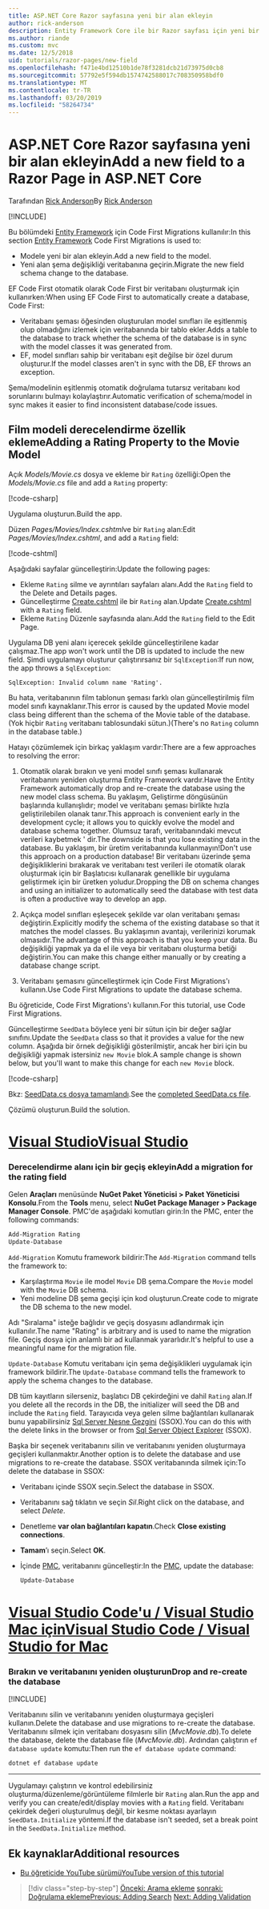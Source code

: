 ```yaml
---
title: ASP.NET Core Razor sayfasına yeni bir alan ekleyin
author: rick-anderson
description: Entity Framework Core ile bir Razor sayfası için yeni bir alan ekleme işlemi açıklanır
ms.author: riande
ms.custom: mvc
ms.date: 12/5/2018
uid: tutorials/razor-pages/new-field
ms.openlocfilehash: f471e4bd12510b1de78f3281dcb21d73975d0cb8
ms.sourcegitcommit: 57792e5f594db1574742588017c708350958bdf0
ms.translationtype: MT
ms.contentlocale: tr-TR
ms.lasthandoff: 03/20/2019
ms.locfileid: "58264734"
---
```

# <a name="add-a-new-field-to-a-razor-page-in-aspnet-core"></a><span data-ttu-id="39b11-103">ASP.NET Core Razor sayfasına yeni bir alan ekleyin</span><span class="sxs-lookup"><span data-stu-id="39b11-103">Add a new field to a Razor Page in ASP.NET Core</span></span>

<span data-ttu-id="39b11-104">Tarafından [Rick Anderson](https://twitter.com/RickAndMSFT)</span><span class="sxs-lookup"><span data-stu-id="39b11-104">By [Rick Anderson](https://twitter.com/RickAndMSFT)</span></span>

[!INCLUDE[](~/includes/rp/download.md)]

<span data-ttu-id="39b11-105">Bu bölümdeki [Entity Framework](/ef/core/get-started/aspnetcore/new-db) için Code First Migrations kullanılır:</span><span class="sxs-lookup"><span data-stu-id="39b11-105">In this section [Entity Framework](/ef/core/get-started/aspnetcore/new-db) Code First Migrations is used to:</span></span>

* <span data-ttu-id="39b11-106">Modele yeni bir alan ekleyin.</span><span class="sxs-lookup"><span data-stu-id="39b11-106">Add a new field to the model.</span></span>
* <span data-ttu-id="39b11-107">Yeni alan şema değişikliği veritabanına geçirin.</span><span class="sxs-lookup"><span data-stu-id="39b11-107">Migrate the new field schema change to the database.</span></span>

<span data-ttu-id="39b11-108">EF Code First otomatik olarak Code First bir veritabanı oluşturmak için kullanırken:</span><span class="sxs-lookup"><span data-stu-id="39b11-108">When using EF Code First to automatically create a database, Code First:</span></span>

* <span data-ttu-id="39b11-109">Veritabanı şeması öğesinden oluşturulan model sınıfları ile eşitlenmiş olup olmadığını izlemek için veritabanında bir tablo ekler.</span><span class="sxs-lookup"><span data-stu-id="39b11-109">Adds a table to the database to track whether the schema of the database is in sync with the model classes it was generated from.</span></span>
* <span data-ttu-id="39b11-110">EF, model sınıfları sahip bir veritabanı eşit değilse bir özel durum oluşturur.</span><span class="sxs-lookup"><span data-stu-id="39b11-110">If the model classes aren't in sync with the DB, EF throws an exception.</span></span>

<span data-ttu-id="39b11-111">Şema/modelinin eşitlenmiş otomatik doğrulama tutarsız veritabanı kod sorunlarını bulmayı kolaylaştırır.</span><span class="sxs-lookup"><span data-stu-id="39b11-111">Automatic verification of schema/model in sync makes it easier to find inconsistent database/code issues.</span></span>

## <a name="adding-a-rating-property-to-the-movie-model"></a><span data-ttu-id="39b11-112">Film modeli derecelendirme özellik ekleme</span><span class="sxs-lookup"><span data-stu-id="39b11-112">Adding a Rating Property to the Movie Model</span></span>

<span data-ttu-id="39b11-113">Açık *Models/Movie.cs* dosya ve ekleme bir `Rating` özelliği:</span><span class="sxs-lookup"><span data-stu-id="39b11-113">Open the *Models/Movie.cs* file and add a `Rating` property:</span></span>

[!code-csharp[](razor-pages-start/sample/RazorPagesMovie22/Models/MovieDateRating.cs?highlight=13&name=snippet)]

<span data-ttu-id="39b11-114">Uygulama oluşturun.</span><span class="sxs-lookup"><span data-stu-id="39b11-114">Build the app.</span></span>

<span data-ttu-id="39b11-115">Düzen *Pages/Movies/Index.cshtml*ve bir `Rating` alan:</span><span class="sxs-lookup"><span data-stu-id="39b11-115">Edit *Pages/Movies/Index.cshtml*, and add a `Rating` field:</span></span>

[!code-cshtml[](razor-pages-start/sample/RazorPagesMovie22/Pages/Movies/IndexRating.cshtml.?highlight=40-42,61-63)]

<span data-ttu-id="39b11-116">Aşağıdaki sayfalar güncelleştirin:</span><span class="sxs-lookup"><span data-stu-id="39b11-116">Update the following pages:</span></span>

* <span data-ttu-id="39b11-117">Ekleme `Rating` silme ve ayrıntıları sayfaları alanı.</span><span class="sxs-lookup"><span data-stu-id="39b11-117">Add the `Rating` field to the Delete and Details pages.</span></span>
* <span data-ttu-id="39b11-118">Güncelleştirme [Create.cshtml](https://github.com/aspnet/Docs/tree/master/aspnetcore/tutorials/razor-pages/razor-pages-start/sample/RazorPagesMovie22/Pages/Movies/Create.cshtml) ile bir `Rating` alan.</span><span class="sxs-lookup"><span data-stu-id="39b11-118">Update [Create.cshtml](https://github.com/aspnet/Docs/tree/master/aspnetcore/tutorials/razor-pages/razor-pages-start/sample/RazorPagesMovie22/Pages/Movies/Create.cshtml) with a `Rating` field.</span></span>
* <span data-ttu-id="39b11-119">Ekleme `Rating` Düzenle sayfasında alanı.</span><span class="sxs-lookup"><span data-stu-id="39b11-119">Add the `Rating` field to the Edit Page.</span></span>

<span data-ttu-id="39b11-120">Uygulama DB yeni alanı içerecek şekilde güncelleştirilene kadar çalışmaz.</span><span class="sxs-lookup"><span data-stu-id="39b11-120">The app won't work until the DB is updated to include the new field.</span></span> <span data-ttu-id="39b11-121">Şimdi uygulamayı oluşturur çalıştırırsanız bir `SqlException`:</span><span class="sxs-lookup"><span data-stu-id="39b11-121">If run now, the app throws a `SqlException`:</span></span>

`SqlException: Invalid column name 'Rating'.`

<span data-ttu-id="39b11-122">Bu hata, veritabanının film tablonun şeması farklı olan güncelleştirilmiş film model sınıfı kaynaklanır.</span><span class="sxs-lookup"><span data-stu-id="39b11-122">This error is caused by the updated Movie model class being different than the schema of the Movie table of the database.</span></span> <span data-ttu-id="39b11-123">(Yok hiçbir `Rating` veritabanı tablosundaki sütun.)</span><span class="sxs-lookup"><span data-stu-id="39b11-123">(There's no `Rating` column in the database table.)</span></span>

<span data-ttu-id="39b11-124">Hatayı çözümlemek için birkaç yaklaşım vardır:</span><span class="sxs-lookup"><span data-stu-id="39b11-124">There are a few approaches to resolving the error:</span></span>

1. <span data-ttu-id="39b11-125">Otomatik olarak bırakın ve yeni model sınıfı şeması kullanarak veritabanını yeniden oluşturma Entity Framework vardır.</span><span class="sxs-lookup"><span data-stu-id="39b11-125">Have the Entity Framework automatically drop and re-create the database using the new model class schema.</span></span> <span data-ttu-id="39b11-126">Bu yaklaşım, Geliştirme döngüsünün başlarında kullanışlıdır; model ve veritabanı şeması birlikte hızla geliştirilebilen olanak tanır.</span><span class="sxs-lookup"><span data-stu-id="39b11-126">This approach is convenient early in the development cycle; it allows you to quickly evolve the model and database schema together.</span></span> <span data-ttu-id="39b11-127">Olumsuz tarafı, veritabanındaki mevcut verileri kaybetmek ' dir.</span><span class="sxs-lookup"><span data-stu-id="39b11-127">The downside is that you lose existing data in the database.</span></span> <span data-ttu-id="39b11-128">Bu yaklaşım, bir üretim veritabanında kullanmayın!</span><span class="sxs-lookup"><span data-stu-id="39b11-128">Don't use this approach on a production database!</span></span> <span data-ttu-id="39b11-129">Bir veritabanı üzerinde şema değişikliklerini bırakarak ve veritabanı test verileri ile otomatik olarak oluşturmak için bir Başlatıcısı kullanarak genellikle bir uygulama geliştirmek için bir üretken yoludur.</span><span class="sxs-lookup"><span data-stu-id="39b11-129">Dropping the DB on schema changes and using an initializer to automatically seed the database with test data is often a productive way to develop an app.</span></span>

2. <span data-ttu-id="39b11-130">Açıkça model sınıfları eşleşecek şekilde var olan veritabanı şeması değiştirin.</span><span class="sxs-lookup"><span data-stu-id="39b11-130">Explicitly modify the schema of the existing database so that it matches the model classes.</span></span> <span data-ttu-id="39b11-131">Bu yaklaşımın avantajı, verilerinizi korumak olmasıdır.</span><span class="sxs-lookup"><span data-stu-id="39b11-131">The advantage of this approach is that you keep your data.</span></span> <span data-ttu-id="39b11-132">Bu değişikliği yapmak ya da el ile veya bir veritabanı oluşturma betiği değiştirin.</span><span class="sxs-lookup"><span data-stu-id="39b11-132">You can make this change either manually or by creating a database change script.</span></span>

3. <span data-ttu-id="39b11-133">Veritabanı şemasını güncelleştirmek için Code First Migrations'ı kullanın.</span><span class="sxs-lookup"><span data-stu-id="39b11-133">Use Code First Migrations to update the database schema.</span></span>

<span data-ttu-id="39b11-134">Bu öğreticide, Code First Migrations'ı kullanın.</span><span class="sxs-lookup"><span data-stu-id="39b11-134">For this tutorial, use Code First Migrations.</span></span>

<span data-ttu-id="39b11-135">Güncelleştirme `SeedData` böylece yeni bir sütun için bir değer sağlar sınıfını.</span><span class="sxs-lookup"><span data-stu-id="39b11-135">Update the `SeedData` class so that it provides a value for the new column.</span></span> <span data-ttu-id="39b11-136">Aşağıda bir örnek değişikliği gösterilmiştir, ancak her biri için bu değişikliği yapmak istersiniz `new Movie` blok.</span><span class="sxs-lookup"><span data-stu-id="39b11-136">A sample change is shown below, but you'll want to make this change for each `new Movie` block.</span></span>

[!code-csharp[](razor-pages-start/sample/RazorPagesMovie22/Models/SeedDataRating.cs?name=snippet1&highlight=8)]

<span data-ttu-id="39b11-137">Bkz: [SeedData.cs dosya tamamlandı](https://github.com/aspnet/Docs/blob/master/aspnetcore/tutorials/razor-pages/razor-pages-start/sample/RazorPagesMovie22/Models/SeedDataRating.cs).</span><span class="sxs-lookup"><span data-stu-id="39b11-137">See the [completed SeedData.cs file](https://github.com/aspnet/Docs/blob/master/aspnetcore/tutorials/razor-pages/razor-pages-start/sample/RazorPagesMovie22/Models/SeedDataRating.cs).</span></span>

<span data-ttu-id="39b11-138">Çözümü oluşturun.</span><span class="sxs-lookup"><span data-stu-id="39b11-138">Build the solution.</span></span>

# <a name="visual-studiotabvisual-studio"></a>[<span data-ttu-id="39b11-139">Visual Studio</span><span class="sxs-lookup"><span data-stu-id="39b11-139">Visual Studio</span></span>](#tab/visual-studio)

<a name="pmc"></a>

### <a name="add-a-migration-for-the-rating-field"></a><span data-ttu-id="39b11-140">Derecelendirme alanı için bir geçiş ekleyin</span><span class="sxs-lookup"><span data-stu-id="39b11-140">Add a migration for the rating field</span></span>

<span data-ttu-id="39b11-141">Gelen **Araçları** menüsünde **NuGet Paket Yöneticisi > Paket Yöneticisi Konsolu**.</span><span class="sxs-lookup"><span data-stu-id="39b11-141">From the **Tools** menu, select **NuGet Package Manager > Package Manager Console**.</span></span>
<span data-ttu-id="39b11-142">PMC'de aşağıdaki komutları girin:</span><span class="sxs-lookup"><span data-stu-id="39b11-142">In the PMC, enter the following commands:</span></span>

```powershell
Add-Migration Rating
Update-Database
```

<span data-ttu-id="39b11-143">`Add-Migration` Komutu framework bildirir:</span><span class="sxs-lookup"><span data-stu-id="39b11-143">The `Add-Migration` command tells the framework to:</span></span>

* <span data-ttu-id="39b11-144">Karşılaştırma `Movie` ile model `Movie` DB şema.</span><span class="sxs-lookup"><span data-stu-id="39b11-144">Compare the `Movie` model with the `Movie` DB schema.</span></span>
* <span data-ttu-id="39b11-145">Yeni modeline DB şema geçişi için kod oluşturun.</span><span class="sxs-lookup"><span data-stu-id="39b11-145">Create code to migrate the DB schema to the new model.</span></span>

<span data-ttu-id="39b11-146">Adı "Sıralama" isteğe bağlıdır ve geçiş dosyasını adlandırmak için kullanılır.</span><span class="sxs-lookup"><span data-stu-id="39b11-146">The name "Rating" is arbitrary and is used to name the migration file.</span></span> <span data-ttu-id="39b11-147">Geçiş dosya için anlamlı bir ad kullanmak yararlıdır.</span><span class="sxs-lookup"><span data-stu-id="39b11-147">It's helpful to use a meaningful name for the migration file.</span></span>

<span data-ttu-id="39b11-148">`Update-Database` Komutu veritabanı için şema değişiklikleri uygulamak için framework bildirir.</span><span class="sxs-lookup"><span data-stu-id="39b11-148">The `Update-Database` command tells the framework to apply the schema changes to the database.</span></span>

<a name="ssox"></a>

<span data-ttu-id="39b11-149">DB tüm kayıtların silerseniz, başlatıcı DB çekirdeğini ve dahil `Rating` alan.</span><span class="sxs-lookup"><span data-stu-id="39b11-149">If you delete all the records in the DB, the initializer will seed the DB and include the `Rating` field.</span></span> <span data-ttu-id="39b11-150">Tarayıcıda veya gelen silme bağlantıları kullanarak bunu yapabilirsiniz [Sql Server Nesne Gezgini](xref:tutorials/razor-pages/sql#ssox) (SSOX).</span><span class="sxs-lookup"><span data-stu-id="39b11-150">You can do this with the delete links in the browser or from [Sql Server Object Explorer](xref:tutorials/razor-pages/sql#ssox) (SSOX).</span></span>

<span data-ttu-id="39b11-151">Başka bir seçenek veritabanını silin ve veritabanını yeniden oluşturmaya geçişleri kullanmaktır.</span><span class="sxs-lookup"><span data-stu-id="39b11-151">Another option is to delete the database and use migrations to re-create the database.</span></span> <span data-ttu-id="39b11-152">SSOX veritabanında silmek için:</span><span class="sxs-lookup"><span data-stu-id="39b11-152">To delete the database in SSOX:</span></span>

* <span data-ttu-id="39b11-153">Veritabanı içinde SSOX seçin.</span><span class="sxs-lookup"><span data-stu-id="39b11-153">Select the database in SSOX.</span></span>
* <span data-ttu-id="39b11-154">Veritabanını sağ tıklatın ve seçin *Sil*.</span><span class="sxs-lookup"><span data-stu-id="39b11-154">Right click on the database, and select *Delete*.</span></span>
* <span data-ttu-id="39b11-155">Denetleme **var olan bağlantıları kapatın**.</span><span class="sxs-lookup"><span data-stu-id="39b11-155">Check **Close existing connections**.</span></span>
* <span data-ttu-id="39b11-156">**Tamam**’ı seçin.</span><span class="sxs-lookup"><span data-stu-id="39b11-156">Select **OK**.</span></span>
* <span data-ttu-id="39b11-157">İçinde [PMC](xref:tutorials/razor-pages/new-field#pmc), veritabanını güncelleştir:</span><span class="sxs-lookup"><span data-stu-id="39b11-157">In the [PMC](xref:tutorials/razor-pages/new-field#pmc), update the database:</span></span>

  ```powershell
  Update-Database
  ```

# <a name="visual-studio-code--visual-studio-for-mactabvisual-studio-codevisual-studio-mac"></a>[<span data-ttu-id="39b11-158">Visual Studio Code'u / Visual Studio Mac için</span><span class="sxs-lookup"><span data-stu-id="39b11-158">Visual Studio Code / Visual Studio for Mac</span></span>](#tab/visual-studio-code+visual-studio-mac)

### <a name="drop-and-re-create-the-database"></a><span data-ttu-id="39b11-159">Bırakın ve veritabanını yeniden oluşturun</span><span class="sxs-lookup"><span data-stu-id="39b11-159">Drop and re-create the database</span></span>

[!INCLUDE[](~/includes/RP-mvc-shared/sqlite-warn.md)]

<span data-ttu-id="39b11-160">Veritabanını silin ve veritabanını yeniden oluşturmaya geçişleri kullanın.</span><span class="sxs-lookup"><span data-stu-id="39b11-160">Delete the database and use migrations to re-create the database.</span></span> <span data-ttu-id="39b11-161">Veritabanını silmek için veritabanı dosyasını silin (*MvcMovie.db*).</span><span class="sxs-lookup"><span data-stu-id="39b11-161">To delete the database, delete the database file (*MvcMovie.db*).</span></span> <span data-ttu-id="39b11-162">Ardından çalıştırın `ef database update` komutu:</span><span class="sxs-lookup"><span data-stu-id="39b11-162">Then run the `ef database update` command:</span></span>

```console
dotnet ef database update
```

---

<span data-ttu-id="39b11-163">Uygulamayı çalıştırın ve kontrol edebilirsiniz oluşturma/düzenleme/görüntüleme filmlerle bir `Rating` alan.</span><span class="sxs-lookup"><span data-stu-id="39b11-163">Run the app and verify you can create/edit/display movies with a `Rating` field.</span></span> <span data-ttu-id="39b11-164">Veritabanı çekirdek değeri oluşturulmuş değil, bir kesme noktası ayarlayın `SeedData.Initialize` yöntemi.</span><span class="sxs-lookup"><span data-stu-id="39b11-164">If the database isn't seeded, set a break point in the `SeedData.Initialize` method.</span></span>

## <a name="additional-resources"></a><span data-ttu-id="39b11-165">Ek kaynaklar</span><span class="sxs-lookup"><span data-stu-id="39b11-165">Additional resources</span></span>

* [<span data-ttu-id="39b11-166">Bu öğreticide YouTube sürümü</span><span class="sxs-lookup"><span data-stu-id="39b11-166">YouTube version of this tutorial</span></span>](https://youtu.be/3i7uMxiGGR8)

> [!div class="step-by-step"]
> <span data-ttu-id="39b11-167">[Önceki: Arama ekleme](xref:tutorials/razor-pages/search)
> [sonraki: Doğrulama ekleme](xref:tutorials/razor-pages/validation)</span><span class="sxs-lookup"><span data-stu-id="39b11-167">[Previous: Adding Search](xref:tutorials/razor-pages/search)
[Next: Adding Validation](xref:tutorials/razor-pages/validation)</span></span>
